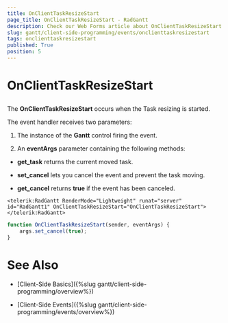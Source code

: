 ```yaml
---
title: OnClientTaskResizeStart
page_title: OnClientTaskResizeStart - RadGantt
description: Check our Web Forms article about OnClientTaskResizeStart.
slug: gantt/client-side-programming/events/onclienttaskresizestart
tags: onclienttaskresizestart
published: True
position: 5
---
```


# OnClientTaskResizeStart

## 

The **OnClientTaskResizeStart** occurs when the Task resizing is started.

The event handler receives two parameters:

1. The instance of the **Gantt** control firing the event.

1. An **eventArgs** parameter containing the following methods:

* **get_task** returns the current moved task.

* **set_cancel** lets you cancel the event and prevent the task moving.

* **get_cancel** returns **true** if the event has been canceled.

````ASP.NET
<telerik:RadGantt RenderMode="Lightweight" runat="server" id="RadGantt1" OnClientTaskResizeStart="OnClientTaskResizeStart">
</telerik:RadGantt>
````

````JavaScript
function OnClientTaskResizeStart(sender, eventArgs) {
    args.set_cancel(true);
}
````


# See Also

 * [Client-Side Basics]({%slug gantt/client-side-programming/overview%})

 * [Client-Side Events]({%slug gantt/client-side-programming/events/overview%})
